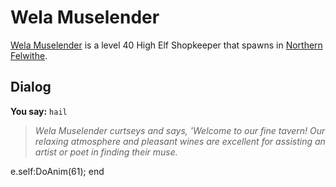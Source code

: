 # Wela Muselender



[Wela Muselender](/npc/61052) is a level 40 High Elf Shopkeeper that spawns in [Northern Felwithe](/zone/61).



## Dialog

**You say:** `hail`



>*Wela Muselender curtseys and says, 'Welcome to our fine tavern! Our relaxing atmosphere and pleasant wines are excellent for assisting an artist or poet in finding their muse.*


e.self:DoAnim(61);
end